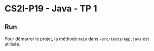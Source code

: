 # CS2I-P19 - Java - TP 1

## Run
Pour démarrer le projet, la méthode `main` dans `/src/tests/App.java` est utilisée.